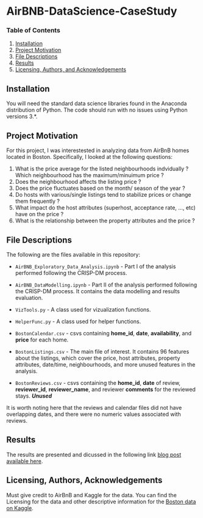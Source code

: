# AirBNB-DataScience-CaseStudy

### Table of Contents

1. [Installation](#installation)
2. [Project Motivation](#motivation)
3. [File Descriptions](#files)
4. [Results](#results)
5. [Licensing, Authors, and Acknowledgements](#licensing)

## Installation <a name="installation"></a>

You will need the standard data science libraries found in the Anaconda distribution of Python.  The code should run with no issues using Python versions 3.*.  

## Project Motivation<a name="motivation"></a>

For this project, I was interestested in analyzing data from AirBnB homes located in Boston.  Specifically, I looked at the following questions:

1. What is the price average for the listed neighbourhoods indvidually ? Which neighbourhood has the maximum/minuimum price ?
1. Does the neighbourhood affects the listing price ?
1. Does the price fluctuates based on the month/ season of the year ? 
1. Do hosts with various/single listings tend to stabilize prices or change them frequently ?
1. What impact do the host attributes (superhost, acceptance rate, ..., etc) have on the price ?
1. What is the relationship between the property attributes and the price ?   


## File Descriptions <a name="files"></a>

The following are the files available in this repository:

* `AirBNB_Exploratory_Data_Analysis.ipynb` - Part I of the analysis performed following the CRISP-DM process.

* `AirBNB_DataModelling.ipynb` - Part II of the analysis performed following the CRISP-DM process. It contains the data modelling and results evaluation.

* `VizTools.py` - A class used for vizualization functions.

* `HelperFunc.py` - A class used for helper functions.

* `BostonCalendar.csv` - csvs containing **home_id**, **date**, **availability**, and **price** for each home. 

* `BostonListings.csv` - The main file of interest. It contains 96 features about the listings, which cover the price, host attributes, property attributes, date/time, neighbourhoods, and more unused features in the analysis. 

* `BostonReviews.csv` - csvs containing the **home_id**, **date** of review, **reviewer_id**, **reviewer_name**, and reviewer **comments** for the reviewed stays. ***Unused***

It is worth noting here that the reviews and calendar files did not have overlapping dates, and there were no numeric values associated with reviews.

## Results<a name="results"></a>

The results are presented and dicussed in the following link [blog post available here](https://marwan-a-rashed.medium.com/reserve-like-a-pro-in-boston-airbnb-boston-homes-rental-price-analysis-5575df8a0e49).

## Licensing, Authors, Acknowledgements<a name="licensing"></a>

Must give credit to AirBnB and Kaggle for the data.  You can find the Licensing for the data and other descriptive information for the [Boston data on Kaggle](https://www.kaggle.com/airbnb/boston).
